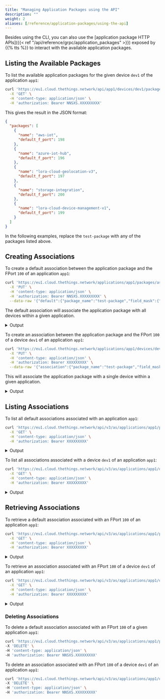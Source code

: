 ```yaml
---
title: "Managing Application Packages using the API"
description: ""
weight: 2
aliases: [/reference/application-packages/using-the-api]
---
```


Besides using the CLI, you can also use the [application package HTTP APIs]({{< ref "/api/reference/grpc/application_packages" >}}) exposed by {{% tts %}} to interact with the available application packages.

<!--more-->

## Listing the Available Packages

To list the available application packages for the given device `dev1` of the application `app1`:

```bash
curl 'https://eu1.cloud.thethings.network/api/app1/devices/dev1/packages' \
  -X 'GET' \
  -H 'content-type: application/json' \
  -H 'authorization: Bearer NNSXS.XXXXXXXXX'
```

This gives the result in the JSON format:

```json
{
  "packages": [
    {
      "name": "aws-iot",
      "default_f_port": 198
    },
    {
      "name": "azure-iot-hub",
      "default_f_port": 196
    },
    {
      "name": "lora-cloud-geolocation-v3",
      "default_f_port": 197
    },
    {
      "name": "storage-integration",
      "default_f_port": 200
    },
    {
      "name": "lora-cloud-device-management-v1",
      "default_f_port": 199
    }
  ]
}
```

In the following examples, replace the `test-package` with any of the packages listed above.

## Creating Associations

To create a default association between the application package and the FPort `100` of an application `app1`:

```bash
curl 'https://eu1.cloud.thethings.network/applications/app1/packages/associations/100' \
  -X 'PUT' \
  -H 'content-type: application/json' \
  -H 'authorization: Bearer NNSXS.XXXXXXXXX' \
  --data-raw '{"default":{"package_name":"test-package","field_mask":{"paths":["package_name"]}}}'
```

The default association will associate the application package with all devices within a given application.

<details><summary>Output</summary>

```json
{
  "ids": {
    "application_ids": {
      "application_id": "app1"
    },
    "f_port": 100
  },
  "created_at": "2021-12-30T10:26:31.302076317Z",
  "updated_at": "2021-12-30T10:26:31.302076317Z"
}
```

</details>

To create an association between the application package and the FPort `100` of a device `dev1` of an application `app1`:

```bash
curl 'https://eu1.cloud.thethings.network/applications/app1/devices/dev1/packages/associations/100' \
  -X 'PUT' \
  -H 'content-type: application/json' \
  -H 'authorization: Bearer XXXXXXXXX' \
  --data-raw '{"association":{"package_name":"test-package","field_mask":{"paths":["package_name"]}}}'
```

This will associate the application package with a single device within a given application.

<details><summary>Output</summary>

```json
{
  "ids": {
    "end_device_ids": {
      "device_id": "dev1",
      "application_ids": {
        "application_id": "app1"
      }
    },
    "f_port": 100
  },
  "created_at": "2021-12-30T10:55:09.496854413Z",
  "updated_at": "2021-12-30T10:55:09.496854413Z"
}
```

</details>

## Listing Associations

To list all default associations associated with an application `app1`:

```bash
curl 'https://eu1.cloud.thethings.network/api/v3/as/applications/app1/packages/associations' \
  -X 'GET' \
  -H 'content-type: application/json' \
  -H 'authorization: Bearer XXXXXXXXX'
```

<details><summary>Output</summary>

```json
{
  "defaults": [
    {
      "ids": {
        "application_ids": {
          "application_id": "app1"
        },
        "f_port": 100
      },
      "created_at": "2021-12-30T10:26:31.302076317Z",
      "updated_at": "2021-12-30T10:26:31.302076317Z",
      "package_name": "test-package"
    },
    {
      "ids": {
        "application_ids": {
          "application_id": "app1"
        },
        "f_port": 199
      },
      "created_at": "2021-07-08T12:30:41.725276723Z",
      "updated_at": "2021-10-07T08:40:08.559179797Z",
      "package_name": "lora-cloud-device-management-v1"
    }
  ]
}
```

</details>

To list all associations associated with a device `dev1` of an application `app1`:

```bash
curl 'https://eu1.cloud.thethings.network/api/v3/as/applications/app1/devices/dev1/packages/associations' \
  -X 'GET' \
  -H 'content-type: application/json' \
  -H 'authorization: Bearer XXXXXXXXX'
```

<details><summary>Output</summary>

```json
{
  "associations": [
    {
      "ids": {
        "end_device_ids": {
          "device_id": "dev1",
          "application_ids": {
            "application_id": "app1"
          }
        },
        "f_port": 200
      },
      "created_at": "2021-12-30T10:55:09.496854413Z",
      "updated_at": "2021-12-30T10:55:09.496854413Z"
    }
  ]
}
```

</details>

## Retrieving Associations

To retrieve a default association associated with an FPort `100` of an application `app1`:

```bash
curl 'https://eu1.cloud.thethings.network/api/v3/as/applications/app1/packages/associations/100' \
  -X 'GET' \
  -H 'content-type: application/json' \
  -H 'authorization: Bearer XXXXXXXXX'
```

<details><summary>Output</summary>

```json
{
  "ids": {
    "application_ids": {
      "application_id": "app1"
    },
    "f_port": 100
  },
  "created_at": "2021-12-30T10:26:31.302076317Z",
  "updated_at": "2021-12-30T10:26:31.302076317Z"
}
```

</details>

To retrieve an association associated with an FPort `100` of a device `dev1` of an application `app1`:

```bash
curl 'https://eu1.cloud.thethings.network/api/v3/as/applications/app1/devices/dev1/packages/associations/100' \
  -X 'GET' \
  -H 'content-type: application/json' \
  -H 'authorization: Bearer XXXXXXXXX'
```

<details><summary>Output</summary>

```json
{
  "ids": {
    "end_device_ids": {
      "device_id": "dev1",
      "application_ids": {
        "application_id": "app1"
      }
    },
    "f_port": 100
  },
  "created_at": "2021-12-30T10:55:09.496854413Z",
  "updated_at": "2021-12-30T10:55:09.496854413Z"
}
```

</details>

### Deleting Associations

To delete a default association associated with an FPort `100` of a given application `app1`:

```bash
curl 'https://eu1.cloud.thethings.network/api/v3/as/applications/app1/packages/associations/100' \
-X 'DELETE' \
-H 'content-type: application/json' \
-H 'authorization: Bearer NNSXS.XXXXXXXXX'
```

To delete an association associated with an FPort `100` of a device `dev1` of an application `app1`:

```bash
curl 'https://eu1.cloud.thethings.network/api/v3/as/applications/app1/devices/dev1/packages/associations/100' \
-X 'DELETE' \
-H 'content-type: application/json' \
-H 'authorization: Bearer NNSXS.XXXXXXXXX'
```
